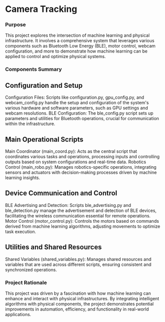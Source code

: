 # Camera Tracking
### Purpose
This project explores the intersection of machine learning and physical infrastructure. It involves a comprehensive system that leverages various components such as Bluetooth Low Energy (BLE), motor control, webcam configuration, and more to demonstrate how machine learning can be applied to control and optimize physical systems.

### Components Summary
## Configuration and Setup
Configuration Files: Scripts like configuration.py, gpu_config.py, and webcam_config.py handle the setup and configuration of the system's various hardware and software parameters, such as GPU settings and webcam resolutions.
BLE Configuration: The ble_config.py script sets up parameters and utilities for Bluetooth operations, crucial for communication within the infrastructure.

## Main Operational Scripts
Main Coordinator (main_coord.py): Acts as the central script that coordinates various tasks and operations, processing inputs and controlling outputs based on system configurations and real-time data.
Robotics Control (main_robo.py): Manages robotics-specific operations, integrating sensors and actuators with decision-making processes driven by machine learning insights.

## Device Communication and Control
BLE Advertising and Detection: Scripts ble_advertising.py and ble_detection.py manage the advertisement and detection of BLE devices, facilitating the wireless communication essential for remote operations.
Motor Control (motor_control.py): Controls the motors based on commands derived from machine learning algorithms, adjusting movements to optimize task execution.

## Utilities and Shared Resources
Shared Variables (shared_variables.py): Manages shared resources and variables that are used across different scripts, ensuring consistent and synchronized operations.

### Project Rationale
This project was driven by a fascination with how machine learning can enhance and interact with physical infrastructures. By integrating intelligent algorithms with physical components, the project demonstrates potential improvements in automation, efficiency, and functionality in real-world applications.
